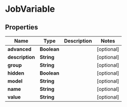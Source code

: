
# JobVariable

## Properties
Name | Type | Description | Notes
------------ | ------------- | ------------- | -------------
**advanced** | **Boolean** |  |  [optional]
**description** | **String** |  |  [optional]
**group** | **String** |  |  [optional]
**hidden** | **Boolean** |  |  [optional]
**model** | **String** |  |  [optional]
**name** | **String** |  |  [optional]
**value** | **String** |  |  [optional]




